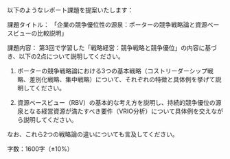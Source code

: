 以下のようなレポート課題を提案いたします：

課題タイトル：
「企業の競争優位性の源泉：ポーターの競争戦略論と資源ベースビューの比較説明」

課題内容：
第3回で学習した「戦略経営：競争戦略と競争優位」の内容に基づき、以下の2点について説明してください。

1. ポーターの競争戦略論における3つの基本戦略（コストリーダーシップ戦略、差別化戦略、集中戦略）について、それぞれの特徴と具体例を挙げて説明してください。

2. 資源ベースビュー（RBV）の基本的な考え方を説明し、持続的競争優位の源泉となる経営資源が満たすべき要件（VRIO分析）について具体例を交えながら説明してください。

なお、これら2つの戦略論の違いについても言及してください。

字数：1600字（±10%）